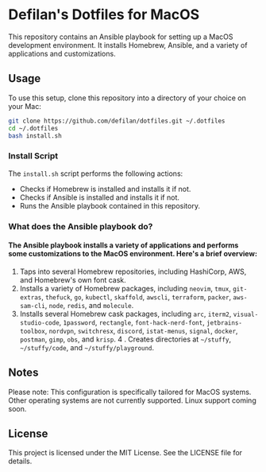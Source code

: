 # Defilan's Dotfiles for MacOS

This repository contains an Ansible playbook for setting up a MacOS development environment. It installs Homebrew, Ansible, and a variety of applications and customizations.

## Usage

To use this setup, clone this repository into a directory of your choice on your Mac:

```bash
git clone https://github.com/defilan/dotfiles.git ~/.dotfiles
cd ~/.dotfiles
bash install.sh
```

### Install Script

The `install.sh` script performs the following actions:

- Checks if Homebrew is installed and installs it if not.
- Checks if Ansible is installed and installs it if not.
- Runs the Ansible playbook contained in this repository.

### What does the Ansible playbook do?
#### The Ansible playbook installs a variety of applications and performs some customizations to the MacOS environment. Here's a brief overview:

1. Taps into several Homebrew repositories, including HashiCorp, AWS, and Homebrew's own font cask.
2. Installs a variety of Homebrew packages, including `neovim`, `tmux`, `git-extras`, `thefuck`, `go`, `kubectl`, `skaffold`, `awscli`, `terraform`, `packer`, `aws-sam-cli`, `node`, `redis`, and `molecule`.
3. Installs several Homebrew cask packages, including `arc`, `iterm2`, `visual-studio-code`, `1password`, `rectangle`, `font-hack-nerd-font`, `jetbrains-toolbox`, `nordvpn`, `switchresx`, `discord`, `istat-menus`, `signal`, `docker`, `postman`, `gimp`, `obs`, and `krisp`.
4 . Creates directories at `~/stuffy`, `~/stuffy/code`, and `~/stuffy/playground`.

## Notes

Please note: This configuration is specifically tailored for MacOS systems. Other operating systems are not currently supported. Linux support coming soon.

## License
This project is licensed under the MIT License. See the LICENSE file for details.